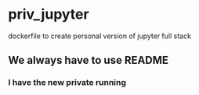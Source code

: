 # priv_jupyter
dockerfile to create personal version of jupyter full stack

## We always have to use README

### I have the new private running